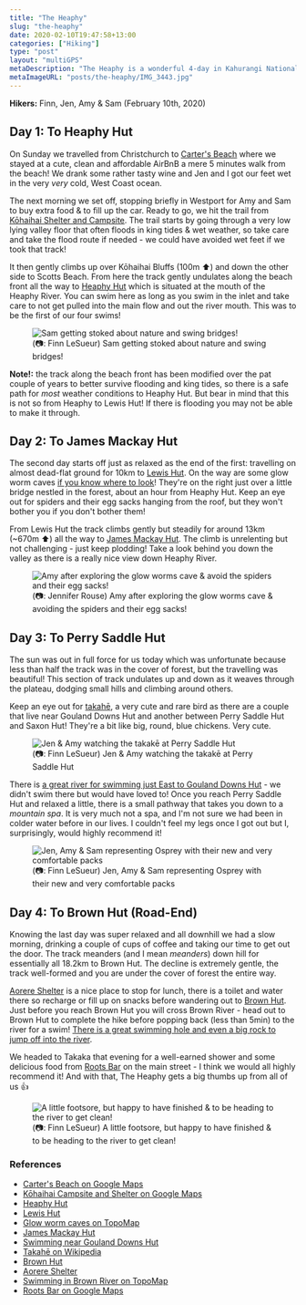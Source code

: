 ```yaml
---
title: "The Heaphy"
slug: "the-heaphy"
date: 2020-02-10T19:47:58+13:00
categories: ["Hiking"]
type: "post"
layout: "multiGPS"
metaDescription: "The Heaphy is a wonderful 4-day in Kahurangi National Park best spent in the sunshine with friends."
metaImageURL: "posts/the-heaphy/IMG_3443.jpg"
---
```


__Hikers:__ Finn, Jen, Amy & Sam (February 10th, 2020)

## Day 1: To Heaphy Hut

<div id="The_Heaphy_Day_1"></div>

On Sunday we travelled from Christchurch to [Carter's Beach][1] where we stayed at a cute, clean and affordable AirBnB a mere 5 minutes walk from the beach! We drank some rather tasty wine and Jen and I got our feet wet in the very _very_ cold, West Coast ocean.

The next morning we set off, stopping briefly in Westport for Amy and Sam to buy extra food & to fill up the car. Ready to go, we hit the trail from [Kōhaihai Shelter and Campsite][2]. The trail starts by going through a very low lying valley floor that often floods in king tides & wet weather, so take care and take the flood route if needed - we could have avoided wet feet if we took that track!

It then gently climbs up over Kōhaihai Bluffs (100m ⬆️) and down the other side to Scotts Beach. From here the track gently undulates along the beach front all the way to [Heaphy Hut][3] which is situated at the mouth of the Heaphy River. You can swim here as long as you swim in the inlet and take care to not get pulled into the main flow and out the river mouth. This was to be the first of our four swims!

<figure>
  <img src="/posts/the-heaphy/IMG_3374.jpg" alt="Sam getting stoked about nature and swing bridges!"/>
  <figcaption>(📷: Finn LeSueur) Sam getting stoked about nature and swing bridges!</figcaption>
</figure>

__Note!:__ the track along the beach front has been modified over the pat couple of years to better survive flooding and king tides, so there is a safe path for _most_ weather conditions to Heaphy Hut. But bear in mind that this is not so from Heaphy to Lewis Hut! If there is flooding you may not be able to make it through.

## Day 2: To James Mackay Hut

<div id="The_Heaphy_Day_2"></div>

The second day starts off just as relaxed as the end of the first: travelling on almost dead-flat ground for 10km to [Lewis Hut][4]. On the way are some glow worm caves [if you know where to look][5]! They're on the right just over a little bridge nestled in the forest, about an hour from Heaphy Hut. Keep an eye out for spiders and their egg sacks hanging from the roof, but they won't bother you if you don't bother them!

From Lewis Hut the track climbs gently but steadily for around 13km (~670m ⬆️) all the way to [James Mackay Hut][6]. The climb is unrelenting but not challenging - just keep plodding! Take a look behind you down the valley as there is a really nice view down Heaphy River.

<figure>
  <img src="/posts/the-heaphy/IMG_3412.jpg" alt="Amy after exploring the glow worms cave & avoid the spiders and their egg sacks!"/>
  <figcaption>(📷: Jennifer Rouse) Amy after exploring the glow worms cave & avoiding the spiders and their egg sacks!</figcaption>
</figure>

## Day 3: To Perry Saddle Hut

<div id="The_Heaphy_Day_3"></div>

The sun was out in full force for us today which was unfortunate because less than half the track was in the cover of forest, but the travelling was beautiful! This section of track undulates up and down as it weaves through the plateau, dodging small hills and climbing around others.

Keep an eye out for [takahē][8], a very cute and rare bird as there are a couple that live near Gouland Downs Hut and another between Perry Saddle Hut and Saxon Hut! They're a bit like big, round, blue chickens. Very cute.

<figure>
  <img src="/posts/the-heaphy/IMG_3473.jpg" alt="Jen & Amy watching the takakē at Perry Saddle Hut"/>
  <figcaption>(📷: Finn LeSueur) Jen & Amy watching the takakē at Perry Saddle Hut</figcaption>
</figure>

There is [a great river for swimming just East to Gouland Downs Hut][7] - we didn't swim there but would have loved to! Once you reach Perry Saddle Hut and relaxed a little, there is a small pathway that takes you down to a _mountain spa_. It is very much not a spa, and I'm not sure we had been in colder water before in our lives. I couldn't feel my legs once I got out but I, surprisingly, would highly recommend it!

<figure>
  <img src="/posts/the-heaphy/IMG_3443.jpg" alt="Jen, Amy & Sam representing Osprey with their new and very comfortable packs"/>
  <figcaption>(📷: Finn LeSueur) Jen, Amy & Sam representing Osprey with their new and very comfortable packs</figcaption>
</figure>

## Day 4: To Brown Hut (Road-End)

<div id="The_Heaphy_Day_4"></div>

Knowing the last day was super relaxed and all downhill we had a slow morning, drinking a couple of cups of coffee and taking our time to get out the door. The track meanders (and I mean _meanders_) down hill for essentially all 18.2km to Brown Hut. The decline is extremely gentle, the track well-formed and you are under the cover of forest the entire way.

[Aorere Shelter][10] is a nice place to stop for lunch, there is a toilet and water there so recharge or fill up on snacks before wandering out to [Brown Hut][9]. Just before you reach Brown Hut you will cross Brown River - head out to Brown Hut to complete the hike before popping back (less than 5min) to the river for a swim! [There is a great swimming hole and even a big rock to jump off into the river][11].

We headed to Takaka that evening for a well-earned shower and some delicious food from [Roots Bar][12] on the main street - I think we would all highly recommend it! And with that, The Heaphy gets a big thumbs up from all of us 👍

<figure>
  <img src="/posts/the-heaphy/IMG_3479.jpg" alt="A little footsore, but happy to have finished & to be heading to the river to get clean!"/>
  <figcaption>(📷: Finn LeSueur) A little footsore, but happy to have finished & to be heading to the river to get clean!</figcaption>
</figure>

### References

- [Carter's Beach on Google Maps][1]
- [Kōhaihai Campsite and Shelter on Google Maps][2]
- [Heaphy Hut][3]
- [Lewis Hut][4]
- [Glow worm caves on TopoMap][5]
- [James Mackay Hut][6]
- [Swimming near Gouland Downs Hut][7]
- [Takahē on Wikipedia][8]
- [Brown Hut][9]
- [Aorere Shelter][10]
- [Swimming in Brown River on TopoMap][11]
- [Roots Bar on Google Maps][12]

[1]: https://goo.gl/maps/Fr8e8s1euKRFj3uGA "Carter's Beach"
[2]: https://goo.gl/maps/CrSu94H4nRb2PMu69 "Kōhaihai Shelter and Campsite"
[3]: https://www.doc.govt.nz/parks-and-recreation/places-to-go/nelson-tasman/places/kahurangi-national-park/things-to-do/huts/heaphy-hut/ "Heaphy Hut"
[4]: https://www.doc.govt.nz/parks-and-recreation/places-to-go/nelson-tasman/places/kahurangi-national-park/things-to-do/huts/lewis-hut/ "Lewis Hut"
[5]: http://www.topomap.co.nz/NZTopoMap?v=2&ll=-40.97673,172.1201&z=14&pin=1&lbl=40%C2%B058%E2%80%B236%E2%80%B3S%20172%C2%B007%E2%80%B212%E2%80%B3E "Glow Worm Caves"
[6]: https://www.doc.govt.nz/parks-and-recreation/places-to-go/nelson-tasman/places/kahurangi-national-park/things-to-do/huts/james-mackay-hut/ "James Mackay Hut"
[7]: http://www.topomap.co.nz/NZTopoMap?v=2&ll=-40.89207,172.3551&z=14&pin=1&lbl=40%C2%B053%E2%80%B231%E2%80%B3S%20172%C2%B021%E2%80%B218%E2%80%B3E "Swimming Near Gouland Downs Hut"
[8]: https://en.wikipedia.org/wiki/South_Island_takah%C4%93 "Takahē on Wikipedia"
[9]: https://www.doc.govt.nz/parks-and-recreation/places-to-go/nelson-tasman/places/kahurangi-national-park/things-to-do/huts/brown-hut/ "Brown Hut"
[10]: https://www.doc.govt.nz/parks-and-recreation/places-to-go/nelson-tasman/places/kahurangi-national-park/things-to-do/campsites/aorere-shelter-campsite/ "Aorere Shelter"
[11]: http://www.topomap.co.nz/NZTopoMap?v=2&ll=-40.85173,172.44634&z=14&pin=1&lbl=40%C2%B051%E2%80%B206%E2%80%B3S%20172%C2%B026%E2%80%B247%E2%80%B3E 
"Swimming in Brown River"
[12]: https://goo.gl/maps/SCBmkQypVNbZSYW36 "Roots Bar in Takaka"

